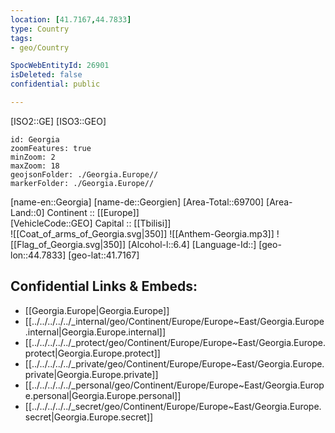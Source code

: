 ```yaml
---
location: [41.7167,44.7833] 
type: Country
tags:
- geo/Country

SpocWebEntityId: 26901
isDeleted: false
confidential: public

---
```

[ISO2::GE] 
[ISO3::GEO] 

```leaflet
id: Georgia
zoomFeatures: true 
minZoom: 2 
maxZoom: 18
geojsonFolder: ./Georgia.Europe//
markerFolder: ./Georgia.Europe//
```

[name-en::Georgia] 
[name-de::Georgien] 
[Area-Total::69700] 
[Area-Land::0] 
Continent :: [[Europe]]  
[VehicleCode::GEO] 
Capital :: [[Tbilisi]]  
![[Coat_of_arms_of_Georgia.svg|350]] 
![[Anthem-Georgia.mp3]] 
![[Flag_of_Georgia.svg|350]] 
[Alcohol-l::6.4] 
[Language-Id::] 
[geo-lon::44.7833] 
[geo-lat::41.7167] 



## Confidential Links & Embeds: 
- [[Georgia.Europe|Georgia.Europe]] 
- [[../../../../../_internal/geo/Continent/Europe/Europe~East/Georgia.Europe.internal|Georgia.Europe.internal]] 
- [[../../../../../_protect/geo/Continent/Europe/Europe~East/Georgia.Europe.protect|Georgia.Europe.protect]] 
- [[../../../../../_private/geo/Continent/Europe/Europe~East/Georgia.Europe.private|Georgia.Europe.private]] 
- [[../../../../../_personal/geo/Continent/Europe/Europe~East/Georgia.Europe.personal|Georgia.Europe.personal]] 
- [[../../../../../_secret/geo/Continent/Europe/Europe~East/Georgia.Europe.secret|Georgia.Europe.secret]] 
